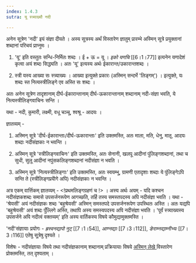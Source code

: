 ```yaml
---
index: 1.4.3
sutra: यू स्त्र्याख्यौ नदी

---
```

अनेन सूत्रेण 'नदी' इयं संज्ञा दीयते । अस्य सूत्रस्य अर्थं विस्तारेण ज्ञातुम् प्रारम्भे अस्मिन् सूत्रे प्रयुक्तानां शब्दानां परिचयं प्राप्नुमः ।



1) 'यू' इति वस्तुतः सन्धि-निर्मितः शब्दः । ई + ऊ = यू । _इको यणचि_ [[6।1।77]] इत्यनेन यणादेशं कृत्वा अयं शब्दः सिद्ध्यति । अतः 'यू' इत्यस्य अर्थः ईकारान्त/उकारान्तशब्दः ।

2) स्त्री यस्य आख्या सः स्त्र्याख्यः ।  आख्या इत्युक्ते प्रकारः (अस्मिन् सन्दर्भे 'लिङ्गम्') । इत्युक्ते, यः शब्दः स्त नित्यस्त्रीलिङ्गे एव अस्ति सः शब्दः ।   

अतः अनेन सूत्रेण तादृशानाम् दीर्घ-ईकारान्तानाम् दीर्घ-ऊकारान्तानाम् शब्दानाम् नदी-संज्ञा भवति, ये नित्यस्त्रीलिङ्गवाचिनः सन्ति ।

यथा - नदी, कुमारी, लक्ष्मी, वधू चञ्चू, श्वश्रू - आदयः ।



ज्ञातव्यम् - 

1. अस्मिन् सूत्रे   'दीर्घ-ईकारान्ताः/दीर्घ-ऊकारान्ताः' इति उक्तमस्ति, अतः  माला, मति, धेनु, मातृ, आदयः शब्दाः नदीसंज्ञकाः न भवन्ति ।

2. अस्मिन् सूत्रे 'स्त्रीलिङ्गवाचिनः' इति उक्तमस्ति, अतः  सेनानी, खलपू आदीनां पुंलिङ्गशब्दानां,  तथा च सुधी, सुलू आदीनां नपुंसकलिङ्गशब्दानां नदीसंज्ञा न भवति ।

3. अस्मिन् सूत्रे  'नित्यस्त्रीलिङ्गाः' इति उक्तमस्ति, अतः स्वयम्भू, ग्रामणी एतादृशाः शब्दाः ये पुंलिङ्गेऽपि सन्ति ते (स्त्रीलिङ्गप्रयोेगे अपि) नदीसंज्ञकाः न भवन्ति ।  



अत्र एकम् वार्त्तिकम् ज्ञातव्यम् -  <!प्रथमलिङ्गग्रहणं च !> । अस्य अर्थः अयम् - यदि कश्चन नदीसंज्ञकशब्दः समासे उपसर्जनरूपेण आगच्छति, तर्हि तस्य समस्तपदस्य अपि नदीसंज्ञा भवति । यथा - 'श्रेयसी' अयं नदीसंज्ञकः शब्दः 'बहुश्रेयसी' अस्मिन् समस्तपदे उपसर्जनरूपेण उपस्थितः अस्ति । अतः यद्यपि 'बहुश्रेयसी' अयं शब्दः पुँल्लिगे अस्ति, तथापि  अस्य समस्यपदस्य अपि नदीसंज्ञा भवति । 'पूर्वं स्त्र्याख्यस्य उपसर्जने अपि नदीत्वं वक्तव्यम्' इति अस्य वार्तिकस्य विषये कौमुद्यामुक्तमस्ति ।                      

                                 

'नदी'संज्ञायाः प्रयोगः - _ह्रस्वनद्यापो नुट्_ [[7।1।54]], _आण्नद्याः_ [[7।3।112]],  _ङेराम्नद्याम्नीभ्यः_ [[7।3।116]] एतेषु सू्त्रेषु दृश्यते ।



विशेषः - नदीसंज्ञायाः विषये तथा नदीसंज्ञकानाम् शब्दानाम् प्रक्रियायाः विषये <a href='https://docs.google.com/document/d/1zvbU6oiOeRpsOhH60q3FHwYxuDF_NI9qFx_qZ-N-XGI/pub' target='_blank'> अस्मिन् लेखे </a> विस्तारेण प्रोक्तमस्ति, तत् दृश्यताम् ।